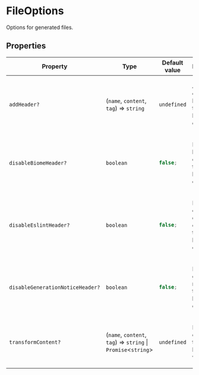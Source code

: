 # FileOptions

Options for generated files.

## Properties

<table>
<thead>
<tr>
<th>Property</th>
<th>Type</th>
<th>Default value</th>
<th>Description</th>
</tr>
</thead>
<tbody>
<tr>
<td>

<a id="addheader"></a> `addHeader?`

</td>
<td>

(`name`, `content`, `tag`) => `string`

</td>
<td>

`undefined`

</td>
<td>

Add custom header at the beginning of the file.

</td>
</tr>
<tr>
<td>

<a id="disablebiomeheader"></a> `disableBiomeHeader?`

</td>
<td>

`boolean`

</td>
<td>

```ts
false;
```

</td>
<td>

Disable biome comment at the beginning of the file.

</td>
</tr>
<tr>
<td>

<a id="disableeslintheader"></a> `disableEslintHeader?`

</td>
<td>

`boolean`

</td>
<td>

```ts
false;
```

</td>
<td>

Disable eslint-disable comment at the beginning of the file.

</td>
</tr>
<tr>
<td>

<a id="disablegenerationnoticeheader"></a> `disableGenerationNoticeHeader?`

</td>
<td>

`boolean`

</td>
<td>

```ts
false;
```

</td>
<td>

Disable generation notice at the beginning of the file.

</td>
</tr>
<tr>
<td>

<a id="transformcontent"></a> `transformContent?`

</td>
<td>

(`name`, `content`, `tag`) => `string` \| `Promise`\<`string`\>

</td>
<td>

`undefined`

</td>
<td>

Edit the content of the file before writing it.

</td>
</tr>
</tbody>
</table>
